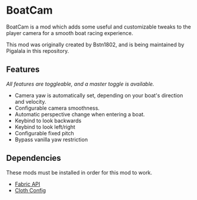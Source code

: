 # BoatCam
BoatCam is a mod which adds some useful and customizable tweaks to the player camera for a smooth boat racing experience.

This mod was originally created by Bstn1802, and is being maintained by Pigalala in this repository.

## Features
*All features are toggleable, and a master toggle is available.*
- Camera yaw is automatically set, depending on your boat's direction and velocity.
- Configurable camera smoothness.
- Automatic perspective change when entering a boat.
- Keybind to look backwards
- Keybind to look left/right
- Configurable fixed pitch
- Bypass vanilla yaw restriction

## Dependencies
These mods must be installed in order for this mod to work.
- [Fabric API](https://modrinth.com/mod/fabric-api)
- [Cloth Config](https://modrinth.com/mod/cloth-config)
